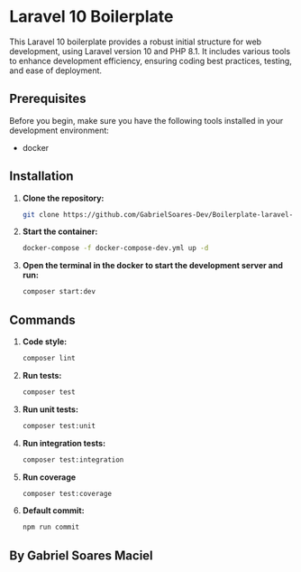 # Laravel 10 Boilerplate

This Laravel 10 boilerplate provides a robust initial structure for web development, using Laravel version 10 and PHP 8.1. It includes various tools to enhance development efficiency, ensuring coding best practices, testing, and ease of deployment.

## Prerequisites

Before you begin, make sure you have the following tools installed in your development environment:

- docker


## Installation

1. **Clone the repository:**

   ```bash
   git clone https://github.com/GabrielSoares-Dev/Boilerplate-laravel-10.git


2. **Start the container:**

   ```bash
   docker-compose -f docker-compose-dev.yml up -d

3. **Open the terminal in the docker to start the development server and run:**

   ```bash
   composer start:dev

## Commands

1. **Code style:**

   ```bash
   composer lint

2. **Run tests:**

   ```bash
   composer test

2. **Run unit tests:**

   ```bash
   composer test:unit

3. **Run integration tests:**

   ```bash
   composer test:integration

4. **Run coverage**

   ```bash
   composer test:coverage


5. **Default commit:**

   ```bash
   npm run commit

## By Gabriel Soares Maciel